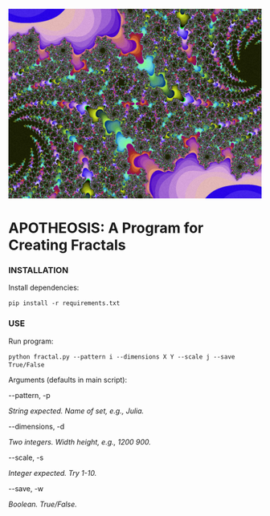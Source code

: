 ![Julia](media/julia-1.png)

# APOTHEOSIS: A Program for Creating Fractals

### INSTALLATION

Install dependencies:

```
pip install -r requirements.txt
```

### USE

Run program:

```
python fractal.py --pattern i --dimensions X Y --scale j --save True/False
```

Arguments (defaults in main script):

--pattern, -p

*String expected. Name of set, e.g., Julia.*

--dimensions, -d

*Two integers. Width height, e.g., 1200 900.*

--scale, -s

*Integer expected. Try 1-10.*

--save, -w

*Boolean. True/False.*
